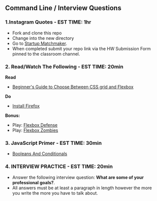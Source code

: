 ## Command Line / Interview Questions

### 1.Instagram Quotes - EST TIME: 1hr

- Fork and clone this repo 
- Change into the new directory 
- Go to [Startup Matchmaker](./startup-matchmaker/README.md).
- When completed submit your repo link via the HW Submission Form pinned to the classroom channel.

### 2. Read/Watch The Following - EST TIME: 20min

**Read**

- [Beginner's Guide to Choose Between CSS grid and Flexbox](https://medium.com/youstart-labs/beginners-guide-to-choose-between-css-grid-and-flexbox-783005dd2412)

**Do**

- [Install Firefox](https://www.mozilla.org/en-US/exp/firefox/)

**Bonus:**
- Play: [Flexbox Defense](http://www.flexboxdefense.com/)
- Play: [Flexbox Zombies](https://flexboxzombies.com/p/flexbox-zombies)



### 3. JavaScript Primer - EST TIME: 30min

- [Booleans And Conditionals](https://git.generalassemb.ly/SEIR-1207/JS_Primer_Homework/tree/master/night_two)


### 4.  INTERVIEW PRACTICE - EST TIME: 20min
- Answer the following interview question: **What are some of your professional goals?**.
- All answers must be at least a paragraph in length however the more you write the more you have to talk about.
